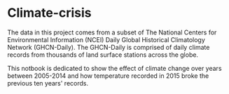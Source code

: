 # Climate-crisis

The data in this project comes from a subset of The National Centers for Environmental Information (NCEI) Daily Global Historical Climatology Network (GHCN-Daily). The GHCN-Daily is comprised of daily climate records from thousands of land surface stations across the globe.

This notbook is dedicated to show the effect of climate change over years between 2005-2014 and how temperature recorded in 2015 broke the previous ten years' records.

